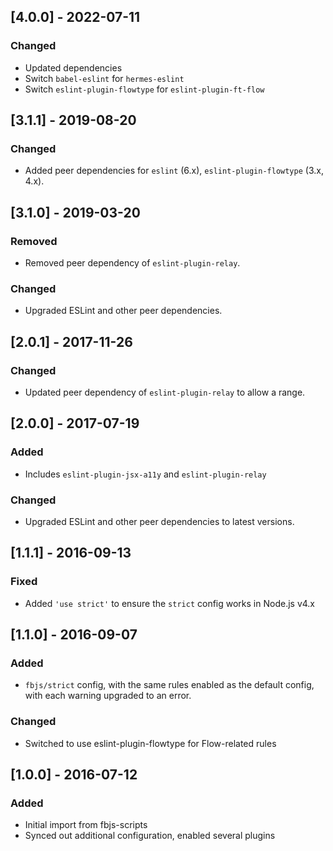 ## [4.0.0] - 2022-07-11

### Changed
- Updated dependencies
- Switch `babel-eslint` for `hermes-eslint`
- Switch `eslint-plugin-flowtype` for `eslint-plugin-ft-flow`

## [3.1.1] - 2019-08-20

### Changed
- Added peer dependencies for `eslint` (6.x), `eslint-plugin-flowtype` (3.x, 4.x).


## [3.1.0] - 2019-03-20

### Removed
- Removed peer dependency of `eslint-plugin-relay`.

### Changed
- Upgraded ESLint and other peer dependencies.

## [2.0.1] - 2017-11-26

### Changed
- Updated peer dependency of `eslint-plugin-relay` to allow a range.


## [2.0.0] - 2017-07-19

### Added
- Includes `eslint-plugin-jsx-a11y` and `eslint-plugin-relay`

### Changed
- Upgraded ESLint and other peer dependencies to latest versions.


## [1.1.1] - 2016-09-13

### Fixed
- Added `'use strict'` to ensure the `strict` config works in Node.js v4.x

## [1.1.0] - 2016-09-07

### Added
- `fbjs/strict` config, with the same rules enabled as the default config, with each warning upgraded to an error.

### Changed
- Switched to use eslint-plugin-flowtype for Flow-related rules

## [1.0.0] - 2016-07-12

### Added
- Initial import from fbjs-scripts
- Synced out additional configuration, enabled several plugins
